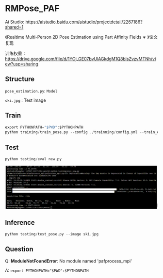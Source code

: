 # RMPose_PAF

Ai Studio: https://aistudio.baidu.com/aistudio/projectdetail/2267186?shared=1

《Realtime Multi-Person 2D Pose Estimation using Part Affinity Fields ∗ 》论文复现

训练权重： https://drive.google.com/file/d/1YOj_GE07bvUlAGkdgM1Q8blsZvzvMTNh/view?usp=sharing

## Structure

`pose_estimation.py`:   `Model `

`ski.jpg` : Test image

## Train

``` python
export PYTHONPATH="$PWD":$PYTHONPATH
python training/train_pose.py --config ./trainning/config.yml --train_dir ./process_train.json --val_dir ./process_val.json
```

## Test 

```python
python testing/eval_new.py
```

![](./pckh.png)

## Inference

```python
python testing/test_pose.py --image ski.jpg
```

## Question

Q: **ModuleNotFoundError**: No module named 'pafprocess_mpi'

A: `export PYTHONPATH="$PWD":$PYTHONPATH`

